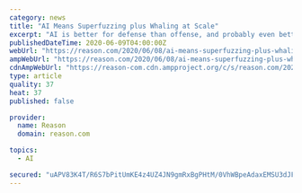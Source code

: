 ```yaml
---
category: news
title: "AI Means Superfuzzing plus Whaling at Scale"
excerpt: "AI is better for defense than offense, and probably even better for propaganda. The fun part of the interview, in my view, is Ben's explanation of how to poison the AI that's trying to hack you – and the scary possibility that China is already experimenting with poisoning Silicon Valley's content moderation AI."
publishedDateTime: 2020-06-09T04:00:00Z
webUrl: "https://reason.com/2020/06/08/ai-means-superfuzzing-plus-whaling-at-scale/"
ampWebUrl: "https://reason.com/2020/06/08/ai-means-superfuzzing-plus-whaling-at-scale/?amp"
cdnAmpWebUrl: "https://reason-com.cdn.ampproject.org/c/s/reason.com/2020/06/08/ai-means-superfuzzing-plus-whaling-at-scale/?amp"
type: article
quality: 37
heat: 37
published: false

provider:
  name: Reason
  domain: reason.com

topics:
  - AI

secured: "uAPV83K4T/R6S7bPitUmKE4z4UZ4JN9gmRxBgPHtM/0VhWBpeAdaxEMSU3dJFeL2aKp0W+dHXUlaKEVr8UgzhmjiMoYYZDCgTH5GYPcNxugmrcEc5hYbISWvs1ilQV3UcdRWU19IeT2pw8oaZj3SUc0ZC8K8PUAhJcRGSISuacG7fxZe0xUe9sgYP3vvX5nZhFSRhwUwJR9XfBKsUyYL06lpBvvPYRYjEWhjJNiRTPTRR+X8CsBTk3f14sHVRPbb6Pn3wRi13OUNosu7mYef4KFYhDCdp1q7IDqmo0ckl5cryREviS8hAawNcSbP+hD/;iDIaCGOhTYe5+aLJN8tIhw=="
---
```


